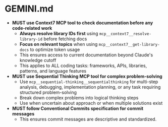 # GEMINI.md

- **MUST use Context7 MCP tool to check documentation before any code-related work**
  - **Always resolve library IDs first** using `mcp__context7__resolve-library-id` before fetching docs
  - **Focus on relevant topics** when using `mcp__context7__get-library-docs` to optimize token usage
  - This ensures access to current documentation beyond Claude's knowledge cutoff
  - This applies to ALL coding tasks: frameworks, APIs, libraries, patterns, and language features
- **MUST use Sequential Thinking MCP tool for complex problem-solving**
  - Use `mcp__sequential-thinking__sequentialthinking` for multi-step analysis, debugging, implementation planning, or any task requiring structured problem-solving
  - Break down complex problems into logical thinking steps
  - Use when uncertain about approach or when multiple solutions exist
- **MUST follow Conventional Commits specification for commit messages**
  - This ensures commit messages are descriptive and standardized.
